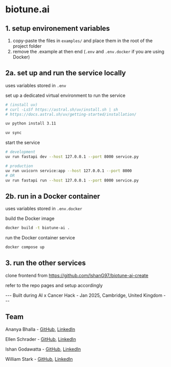 # biotune.ai

## 1. setup environement variables

1. copy-paste the files in `examples/` and place them in the root of the project folder
2. remove the .example at then end (`.env` and `.env.docker` if you are using Docker)

## 2a. set up and run the service locally

uses variables stored in `.env` 

set up a dedicated virtual environment to run the service
```bash
# (install uv)
# curl -LsSf https://astral.sh/uv/install.sh | sh
# https://docs.astral.sh/uv/getting-started/installation/

uv python install 3.11

uv sync
```

start the service
```bash
# development
uv run fastapi dev --host 127.0.0.1 --port 8000 service.py

# production
uv run uvicorn service:app --host 127.0.0.1 --port 8000
# OR
uv run fastapi run --host 127.0.0.1 --port 8000 service.py
```

## 2b. run in a Docker container

uses variables stored in `.env.docker`

build the Docker image
```bash
docker build -t biotune-ai .
```

run the Docker container service
```bash
docker compose up
```

## 3. run the other services

clone frontend from https://github.com/IshanG97/biotune-ai-create

refer to the repo pages and setup accordingly


--- Built during AI x Cancer Hack - Jan 2025, Cambridge, United Kingdom ---


## Team

Ananya Bhalla - [GitHub](https://github.com/AnanyaBhalla), [LinkedIn](https://www.linkedin.com/in/ananyabhalla/)

Ellen Schrader - [GitHub](https://github.com/ellen-schrader), [LinkedIn](https://www.linkedin.com/in/ellen-schrader/)

Ishan Godawatta - [GitHub](https://github.com/IshanG97), [LinkedIn](https://www.linkedin.com/in/ishan-godawatta/)

William Stark - [GitHub](https://github.com/williamstarkbio), [LinkedIn](https://www.linkedin.com/in/williamstarkbio/)